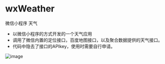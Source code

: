# wxWeather

微信小程序 天气

- 以微信小程序的方式开发的一个天气应用
- 调用了微信内置的定位接口，百度地图接口，以及聚合数据提供的天气接口。
- 代码中隐去了接口的APIkey，使用时需要自行申请。

![image](https://github.com/vincentdou/wxWeather/blob/master/20161010213922.png)

